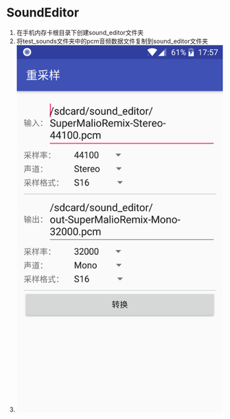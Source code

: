 # SoundEditor

1. 在手机内存卡根目录下创建sound_editor文件夹
2. 将test_sounds文件夹中的pcm音频数据文件复制到sound_editor文件夹
3. ![](https://github.com/LKDont/SoundEditor/blob/master/screenshot/device-2018-02-19-175758.png)